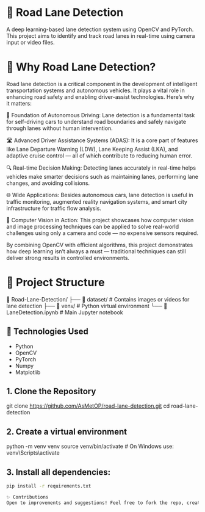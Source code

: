 # 🚗 Road Lane Detection

A deep learning-based lane detection system using OpenCV and PyTorch. This project aims to identify and track road lanes in real-time using camera input or video files.

# 🧠 Why Road Lane Detection?
Road lane detection is a critical component in the development of intelligent transportation systems and autonomous vehicles. It plays a vital role in enhancing road safety and enabling driver-assist technologies. Here’s why it matters:

🚗 Foundation of Autonomous Driving: Lane detection is a fundamental task for self-driving cars to understand road boundaries and safely navigate through lanes without human intervention.

🛣️ Advanced Driver Assistance Systems (ADAS): It is a core part of features like Lane Departure Warning (LDW), Lane Keeping Assist (LKA), and adaptive cruise control — all of which contribute to reducing human error.

🔍 Real-time Decision Making: Detecting lanes accurately in real-time helps vehicles make smarter decisions such as maintaining lanes, performing lane changes, and avoiding collisions.

🌐 Wide Applications: Besides autonomous cars, lane detection is useful in traffic monitoring, augmented reality navigation systems, and smart city infrastructure for traffic flow analysis.

🎯 Computer Vision in Action: This project showcases how computer vision and image processing techniques can be applied to solve real-world challenges using only a camera and code — no expensive sensors required.

By combining OpenCV with efficient algorithms, this project demonstrates how deep learning isn’t always a must — traditional techniques can still deliver strong results in controlled environments.

# 📁 Project Structure
📁 Road-Lane-Detection/
├── 📁 dataset/           # Contains images or videos for lane detection
├── 📁 venv/              # Python virtual environment
└── 📓 LaneDetection.ipynb # Main Jupyter notebook 

## 🚀 Technologies Used
- Python
- OpenCV
- PyTorch
- Numpy
- Matplotlib

## 1. Clone the Repository
git clone https://github.com/AsMetOP/road-lane-detection.git
cd road-lane-detection

## 2. Create a virtual environment
python -m venv venv
source venv/bin/activate  # On Windows use: venv\Scripts\activate

## 3. Install all dependencies:
```bash
pip install -r requirements.txt

✨ Contributions
Open to improvements and suggestions! Feel free to fork the repo, create issues, or submit pull requests.
